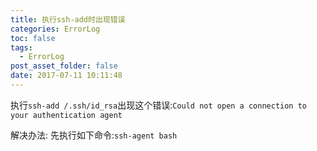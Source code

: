 ```yaml
---
title: 执行ssh-add时出现错误
categories: ErrorLog
toc: false
tags:
  - ErrorLog
post_asset_folder: false
date: 2017-07-11 10:11:48
---
```


执行` ssh-add /.ssh/id_rsa `出现这个错误:`Could not open a connection to your authentication agent`

<!--more-->

解决办法:
先执行如下命令:`ssh-agent bash`